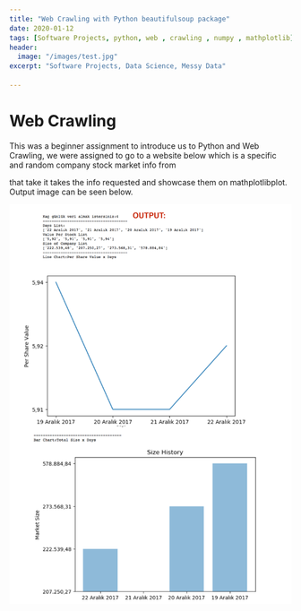 ```yaml
---
title: "Web Crawling with Python beautifulsoup package"
date: 2020-01-12
tags: [Software Projects, python, web , crawling , numpy , mathplotlib]
header:
  image: "/images/test.jpg"
excerpt: "Software Projects, Data Science, Messy Data"

---
```


# Web Crawling

This was a beginner assignment to introduce us to Python and Web Crawling, we were assigned to go to a website below which is a specific and random company stock market info from

that take it takes the info requested and showcase them on mathplotlibplot. Output image can be seen below.



![Image of Output](https://github.com/glorkpixels/glorkpixels.github.io/blob/master/images/soup/charts.png?raw=true")
